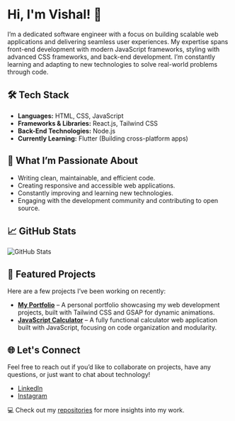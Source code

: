# Hi, I'm Vishal! 👋

I’m a dedicated software engineer with a focus on building scalable web applications and delivering seamless user experiences. My expertise spans front-end development with modern JavaScript frameworks, styling with advanced CSS frameworks, and back-end development. I’m constantly learning and adapting to new technologies to solve real-world problems through code.

## 🛠 Tech Stack
- **Languages:** HTML, CSS, JavaScript
- **Frameworks & Libraries:** React.js, Tailwind CSS
- **Back-End Technologies:** Node.js
- **Currently Learning:** Flutter (Building cross-platform apps)

## 🌟 What I’m Passionate About
- Writing clean, maintainable, and efficient code.
- Creating responsive and accessible web applications.
- Constantly improving and learning new technologies.
- Engaging with the development community and contributing to open source.

## 📈 GitHub Stats
![GitHub Stats](https://github-readme-stats.vercel.app/api?username=Vis-star-sys&show_icons=true&theme=radical)

## 🚀 Featured Projects
Here are a few projects I’ve been working on recently:
- **[My Portfolio](https://github.com/Vis-star-sys/portfolio)** – A personal portfolio showcasing my web development projects, built with Tailwind CSS and GSAP for dynamic animations.
- **[JavaScript Calculator](https://github.com/Vis-star-sys/js-calculator)** – A fully functional calculator web application built with JavaScript, focusing on code organization and modularity.

## 🌐 Let's Connect
Feel free to reach out if you’d like to collaborate on projects, have any questions, or just want to chat about technology!
- [LinkedIn](https://linkedin.com/in/Vishal-Suthar)
- [Instagram](https://instagram.com/vs_suthar18)

💻 Check out my [repositories](https://github.com/Vis-star-sys?tab=repositories) for more insights into my work.
